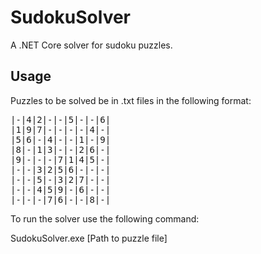 # SudokuSolver
A .NET Core solver for sudoku puzzles.

## Usage

Puzzles to be solved be in .txt files in the following format:
<pre>
|-|4|2|-|-|5|-|-|6|
|1|9|7|-|-|-|-|4|-|
|5|6|-|4|-|-|1|-|9|
|8|-|1|3|-|-|2|6|-|
|9|-|-|-|7|1|4|5|-|
|-|-|3|2|5|6|-|-|-|
|-|-|5|-|3|2|7|-|-|
|-|-|4|5|9|-|6|-|-|
|-|-|-|7|6|-|-|8|-|
</pre>
To run the solver use the following command:
 
 SudokuSolver.exe [Path to puzzle file]
